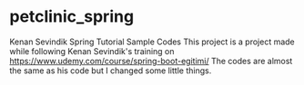# petclinic_spring
Kenan Sevindik Spring Tutorial Sample Codes
This project is a project made while following Kenan Sevindik's training on
https://www.udemy.com/course/spring-boot-egitimi/
The codes are almost the same as his code but I changed some little things.

